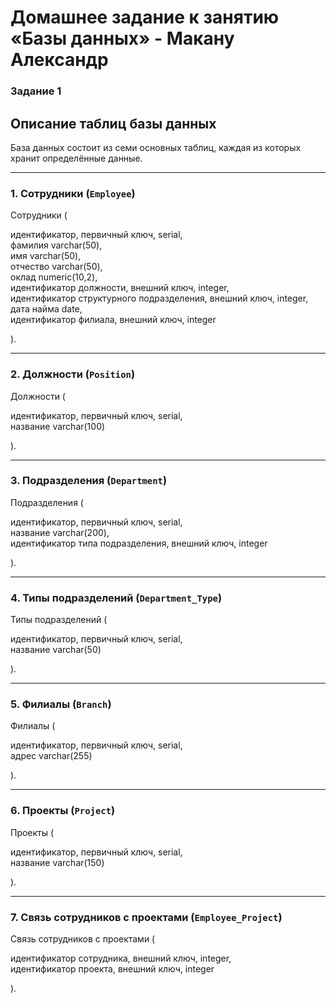 # Домашнее задание к занятию «Базы данных» - Макану Александр


### Задание 1

## Описание таблиц базы данных

База данных состоит из семи основных таблиц, каждая из которых хранит определённые данные.

---

### 1. Сотрудники (`Employee`)

Сотрудники (

идентификатор, первичный ключ, serial,  
фамилия varchar(50),  
имя varchar(50),  
отчество varchar(50),  
оклад numeric(10,2),  
идентификатор должности, внешний ключ, integer,  
идентификатор структурного подразделения, внешний ключ, integer,  
дата найма date,  
идентификатор филиала, внешний ключ, integer  

).

---

### 2. Должности (`Position`)

Должности (

идентификатор, первичный ключ, serial,  
название varchar(100)

).

---

### 3. Подразделения (`Department`)

Подразделения (

идентификатор, первичный ключ, serial,  
название varchar(200),  
идентификатор типа подразделения, внешний ключ, integer  

).

---

### 4. Типы подразделений (`Department_Type`)

Типы подразделений (

идентификатор, первичный ключ, serial,  
название varchar(50)

).

---

### 5. Филиалы (`Branch`)

Филиалы (

идентификатор, первичный ключ, serial,  
адрес varchar(255)

).

---

### 6. Проекты (`Project`)

Проекты (

идентификатор, первичный ключ, serial,  
название varchar(150)

).

---

### 7. Связь сотрудников с проектами (`Employee_Project`)

Связь сотрудников с проектами (

идентификатор сотрудника, внешний ключ, integer,  
идентификатор проекта, внешний ключ, integer

).
